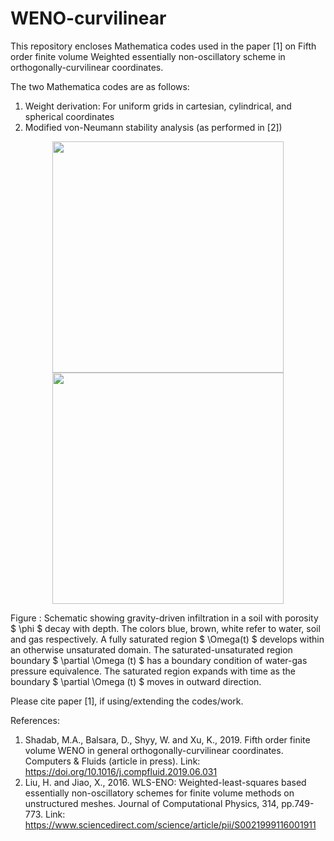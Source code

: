 # WENO-curvilinear
This repository encloses Mathematica codes used in the paper [1] on Fifth order finite volume Weighted essentially non-oscillatory scheme in orthogonally-curvilinear coordinates.

The two Mathematica codes are as follows:
1. Weight derivation: For uniform grids in cartesian, cylindrical, and spherical coordinates
2. Modified von-Neumann stability analysis (as performed in [2])

<p align="center">
<img src="./Cover_photos/Cover1.jpeg" height="370">
  <img src="./Cover_photos/Cover2.jpeg" height="370">
</p>
Figure : Schematic showing gravity-driven infiltration in a soil with porosity $ \phi $ decay with depth. The colors blue, brown, white refer to water, soil and gas respectively. A fully saturated region $ \Omega(t) $ develops within an otherwise unsaturated domain. The saturated-unsaturated region boundary $ \partial \Omega (t) $ has a boundary condition of water-gas pressure equivalence. The saturated region expands with time as the boundary $ \partial \Omega (t) $ moves in outward direction.

Please cite paper [1], if using/extending the codes/work.

References:
1. Shadab, M.A., Balsara, D., Shyy, W. and Xu, K., 2019. Fifth order finite volume WENO in general orthogonally-curvilinear coordinates. Computers & Fluids (article in press). Link: https://doi.org/10.1016/j.compfluid.2019.06.031
2. Liu, H. and Jiao, X., 2016. WLS-ENO: Weighted-least-squares based essentially non-oscillatory schemes for finite volume methods on unstructured meshes. Journal of Computational Physics, 314, pp.749-773. Link: https://www.sciencedirect.com/science/article/pii/S0021999116001911 
